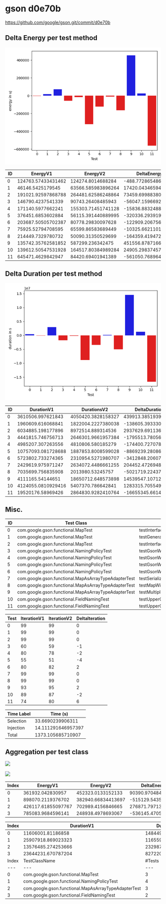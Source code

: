 # gson d0e70b


https://github.com/google/gson.git/commit/d0e70b



## Delta Energy per test method

![](./gson_delta_energy_0_v.png)


| ID | EnergyV1 | EnergyV2 | DeltaEnergy |
| --- | --- | --- | --- |
| 0 | 124763.57433431462 | 124274.8014688284 | -488.77286548621487 |
| 1 | 46146.5425179545 | 63566.585983896264 | 17420.043465941766 |
| 2 | 191021.92597868788 | 264481.62586248864 | 73459.69988380076 |
| 3 | 146790.4237541339 | 90743.26408485943 | -56047.159669274464 |
| 4 | 171140.5977662241 | 155303.71451741128 | -15836.88324881281 |
| 5 | 376451.6853602884 | 56115.391440889995 | -320336.29391939845 |
| 6 | 203687.50505702387 | 80778.29830097628 | -122909.20675604758 |
| 7 | 75925.52794708595 | 65599.86583689449 | -10325.662110191464 |
| 8 | 214449.7329780732 | 50090.31350529699 | -164359.41947277624 |
| 9 | 135742.35762581852 | 587299.236342475 | 451556.87871665653 |
| 10 | 139612.50547531928 | 164517.80384989284 | 24905.298374573555 |
| 11 | 645471.4629842947 | 84420.69401941389 | -561050.7689648808 |

## Delta Duration per test method

![](./gson_delta_duration_0_v.png)


| ID | DurationV1 | DurationsV2 | DeltaDuration |
| --- | --- | --- | --- |
| 0 | 3610506.997621843 | 4050420.3828158327 | 439913.3851939896 |
| 1 | 1960609.616068841 | 1822004.2227380038 | -138605.39333083713 |
| 2 | 6034885.198177896 | 8972514.889314536 | 2937629.6911366396 |
| 3 | 4441815.746756713 | 2646301.9661957384 | -1795513.7805609745 |
| 4 | 4985207.307263556 | 4810806.580185279 | -174400.7270782767 |
| 5 | 10757093.081728688 | 1887853.8008599028 | -8869239.280868785 |
| 6 | 5723802.733274365 | 2310954.5271980707 | -3412848.206076294 |
| 7 | 2429619.975971247 | 2634072.4486661255 | 204452.47269487847 |
| 8 | 7035699.756835908 | 2013980.53245757 | -5021719.224378338 |
| 9 | 4111165.54144651 | 18650712.648573898 | 14539547.107127387 |
| 10 | 4124055.0810929416 | 5407370.786642841 | 1283315.7055498995 |
| 11 | 19520176.58969426 | 2864830.9282410764 | -16655345.661453186 |

## Misc.

| ID | Test Class | Test Method |
| --- | --- | --- |
| 0 | com.google.gson.functional.MapTest | testInterfaceTypeMapWithSerializer |
| 1 | com.google.gson.functional.MapTest | testGeneralMapField |
| 2 | com.google.gson.functional.MapTest | testInterfaceTypeMap |
| 3 | com.google.gson.functional.NamingPolicyTest | testGsonWithUpperCamelCaseSpacesPolicyDeserialiation |
| 4 | com.google.gson.functional.NamingPolicyTest | testGsonWithNonDefaultFieldNamingPolicyDeserialiation |
| 5 | com.google.gson.functional.NamingPolicyTest | testGsonWithUpperCamelCaseSpacesPolicySerialiation |
| 6 | com.google.gson.functional.NamingPolicyTest | testGsonWithNonDefaultFieldNamingPolicySerialization |
| 7 | com.google.gson.functional.MapAsArrayTypeAdapterTest | testSerializeComplexMapWithTypeAdapter |
| 8 | com.google.gson.functional.MapAsArrayTypeAdapterTest | testMapWithTypeVariableSerialization |
| 9 | com.google.gson.functional.MapAsArrayTypeAdapterTest | testMultipleEnableComplexKeyRegistrationHasNoEffect |
| 10 | com.google.gson.functional.FieldNamingTest | testUpperCamelCase |
| 11 | com.google.gson.functional.FieldNamingTest | testUpperCamelCaseWithSpaces |


| Test | IterationV1 | IterationV2 | DeltaIteration |
| --- | --- | --- | --- |
| 0 | 99 | 99 | 0 |
| 1 | 99 | 99 | 0 |
| 2 | 99 | 99 | 0 |
| 3 | 60 | 59 | -1 |
| 4 | 80 | 78 | -2 |
| 5 | 55 | 51 | -4 |
| 6 | 80 | 82 | 2 |
| 7 | 99 | 99 | 0 |
| 8 | 99 | 99 | 0 |
| 9 | 93 | 95 | 2 |
| 10 | 89 | 87 | -2 |
| 11 | 74 | 80 | 6 |



| Time Label | Time (s) |
| --- | --- |
| Selection | 33.6690239906311 |
| Injection | 14.111291646957397 |
| Total | 1373.105685710907 |


## Aggregation per test class


![](./gson.png)

![](./gson_delta_1_v.png)

| Index | EnergyV1 | EnergyV2 | DeltaEnergy |
| --- | --- | --- | --- |
| 0 | 361932.042830957 | 452323.0133152133 | 90390.97048425634 |
| 1 | 898070.2119376702 | 382940.66834413697 | -515129.5435935333 |
| 2 | 426117.61855097767 | 702989.4156846665 | 276871.7971336888 |
| 3 | 785083.9684596141 | 248938.4978693067 | -536145.4705903074 |

| Index | DurationV1 | DurationsV2 | DeltaDuration |
| --- | --- | --- | --- |
| 0 | 11606001.81186858 | 14844939.494868372 | 3238937.6829997916 |
| 1 | 25907918.869023323 | 11655916.87443899 | -14252001.994584333 |
| 2 | 13576485.274253666 | 23298765.62969759 | 9722280.355443925 |
| 3 | 23644231.670787204 | 8272201.714883918 | -15372029.955903286 |
| Index | TestClassName | #Tests |
| --- | --- | --- |
| 0 | com.google.gson.functional.MapTest | 3 |
| 1 | com.google.gson.functional.NamingPolicyTest | 4 |
| 2 | com.google.gson.functional.MapAsArrayTypeAdapterTest | 3 |
| 3 | com.google.gson.functional.FieldNamingTest | 2 |
